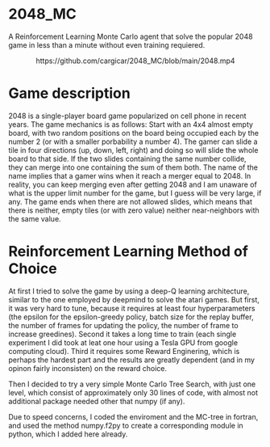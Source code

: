 # 2048_MC

A Reinforcement Learning Monte Carlo agent that solve the popular 2048 game in less than a minute without even training requiered.

<p align = "center">
  https://github.com/cargicar/2048_MC/blob/main/2048.mp4
</p>

# Game description

2048 is a single-player board game popularized on cell phone in recent years. The game mechanics is as follows: Start with an 4x4 almost empty board, with two random positions on the board being occupied each by the number 2 (or with a smaller porbability a number 4). The gamer can slide a tile in four directions (up, down, left, right) and doing so will slide the whole board to that side. If the two slides containing the same number collide, they can merge into one containing the sum of them both. The name of the name implies that a gamer wins when it reach a merger equal to 2048. In reality, you can keep merging even after getting 2048 and I am unaware of what is the upper limit number for the game, but I guess will be very large, if any. The game ends when there are not allowed slides, which means that there is neither, empty tiles (or with zero value) neither near-neighbors with the same value.

# Reinforcement Learning Method of Choice

At first I tried to solve the game by using a deep-Q learning architecture, similar to the one employed by deepmind to solve the atari games. But first, it was very hard to tune, because it requires at least four hyperparameters (the epsilon for the epsilon-greedy policy, batch size for the replay buffer, the number of frames for updating the policy, the number of frame to increase greedines). Second it takes a long time to train (each single experiment I did took at leat one hour using a Tesla GPU from google computing cloud). Third it requires some Reward Enginering, which is perhaps the hardest part and the results are greatly dependent (and in my opinon fairly inconsisten) on the reward choice. 

Then I decided to try a very simple Monte Carlo Tree Search, with just one level, which consist of approximately only 30 lines of code, with almost not additional package needed other that numpy (if any). 

Due to speed concerns, I coded the enviroment and the MC-tree in fortran, and used the method numpy.f2py to create a corresponding module in python, which I added here already.

